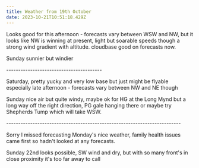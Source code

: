 ```yaml
---
title: Weather from 19th October
date: 2023-10-21T10:51:18.429Z
---
```

Looks good for this afternoon - forecasts vary between WSW and NW, but it looks like NW is winning at present, light but soarable speeds though a strong wind gradient with altitude.  cloudbase good on forecasts now.

Sunday sunnier but windier

\----------------------------------------

Saturday, pretty yucky and very low base but just might be flyable especially late afternoon - forecasts vary between NW and NE though

Sunday nice air but quite windy, maybe ok for HG at the Long Mynd but a long way off the right direction, PG gale hanging there or maybe try Shepherds Tump which will take WSW.

\-------------------------------------------------------------------------

Sorry I missed forecasting Monday's nice weather, family health issues came first so hadn't looked at any forecasts.

Sunday 22nd looks possible, SW wind and dry, but with so many front's in close proximity it's too far away to call